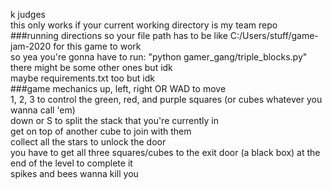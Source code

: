 k judges  
this only works if your current working directory is my team repo  
###running directions
so your file path has to be like C:/Users/stuff/game-jam-2020 for this game to work  
so yea you're gonna have to run: "python gamer_gang/triple_blocks.py"  
there might be some other ones but idk  
maybe requirements.txt too but idk  
###game mechanics
up, left, right OR WAD to move  
1, 2, 3 to control the green, red, and purple squares (or cubes whatever you wanna call 'em)  
down or S to split the stack that you're currently in  
get on top of another cube to join with them  
collect all the stars to unlock the door  
you have to get all three squares/cubes to the exit door (a black box) at the end of the level to complete it  
spikes and bees wanna kill you  
